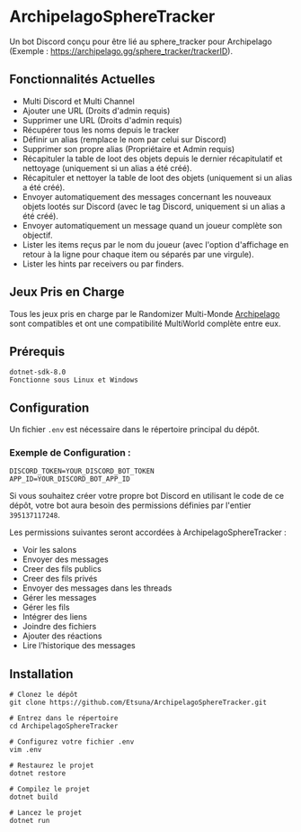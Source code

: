 # ArchipelagoSphereTracker 
Un bot Discord conçu pour être lié au sphere_tracker pour Archipelago (Exemple : https://archipelago.gg/sphere_tracker/trackerID).

## Fonctionnalités Actuelles
* Multi Discord et Multi Channel
* Ajouter une URL (Droits d'admin requis)
* Supprimer une URL (Droits d'admin requis)
* Récupérer tous les noms depuis le tracker
* Définir un alias (remplace le nom par celui sur Discord)
* Supprimer son propre alias (Propriétaire et Admin requis)
* Récapituler la table de loot des objets depuis le dernier récapitulatif et nettoyage (uniquement si un alias a été créé).
* Récapituler et nettoyer la table de loot des objets (uniquement si un alias a été créé).
* Envoyer automatiquement des messages concernant les nouveaux objets lootés sur Discord (avec le tag Discord, uniquement si un alias a été créé).
* Envoyer automatiquement un message quand un joueur complète son objectif.
* Lister les items reçus par le nom du joueur (avec l'option d'affichage en retour à la ligne pour chaque item ou séparés par une virgule).
* Lister les hints par receivers ou par finders.

## Jeux Pris en Charge
Tous les jeux pris en charge par le Randomizer Multi-Monde [Archipelago](https://github.com/ArchipelagoMW/Archipelago) sont compatibles et ont une compatibilité MultiWorld complète entre eux.

## Prérequis
```
dotnet-sdk-8.0
Fonctionne sous Linux et Windows
```

## Configuration
Un fichier `.env` est nécessaire dans le répertoire principal du dépôt.

### Exemple de Configuration :
```
DISCORD_TOKEN=YOUR_DISCORD_BOT_TOKEN
APP_ID=YOUR_DISCORD_BOT_APP_ID
```

Si vous souhaitez créer votre propre bot Discord en utilisant le code de ce dépôt, votre bot aura besoin des permissions définies par l'entier `395137117248`.

Les permissions suivantes seront accordées à ArchipelagoSphereTracker :
* Voir les salons  
* Envoyer des messages
* Creer des fils publics
* Creer des fils privés  
* Envoyer des messages dans les threads  
* Gérer les messages
* Gérer les fils  
* Intégrer des liens  
* Joindre des fichiers  
* Ajouter des réactions  
* Lire l’historique des messages  

## Installation
```
# Clonez le dépôt
git clone https://github.com/Etsuna/ArchipelagoSphereTracker.git

# Entrez dans le répertoire
cd ArchipelagoSphereTracker

# Configurez votre fichier .env
vim .env

# Restaurez le projet
dotnet restore

# Compilez le projet
dotnet build

# Lancez le projet
dotnet run
```
